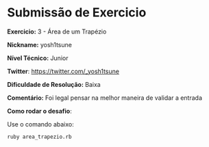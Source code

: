 # Submissão de Exercicio

**Exercicio:** 3 - Área de um Trapézio

**Nickname:** yosh1tsune

**Nível Técnico:** Junior

**Twitter**: https://twitter.com/_yosh1tsune

**Dificuldade de Resolução:** Baixa

**Comentário:** Foi legal pensar na melhor maneira de validar a entrada

**Como rodar o desafio**:

Use o comando abaixo:

```bash
ruby area_trapezio.rb
```
